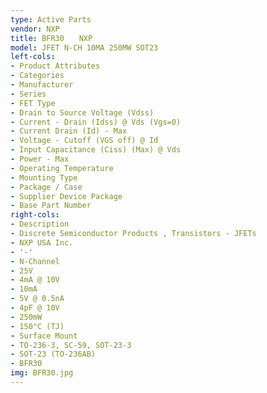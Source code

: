 ```yaml
---
type: Active Parts
vendor: NXP
title: BFR30　　NXP
model: JFET N-CH 10MA 250MW SOT23
left-cols:
- Product Attributes
- Categories
- Manufacturer
- Series
- FET Type
- Drain to Source Voltage (Vdss)
- Current - Drain (Idss) @ Vds (Vgs=0)
- Current Drain (Id) - Max
- Voltage - Cutoff (VGS off) @ Id
- Input Capacitance (Ciss) (Max) @ Vds
- Power - Max
- Operating Temperature
- Mounting Type
- Package / Case
- Supplier Device Package
- Base Part Number
right-cols:
- Description
- Discrete Semiconductor Products , Transistors - JFETs
- NXP USA Inc.
- '-'
- N-Channel
- 25V
- 4mA @ 10V
- 10mA
- 5V @ 0.5nA
- 4pF @ 10V
- 250mW
- 150°C (TJ)
- Surface Mount
- TO-236-3, SC-59, SOT-23-3
- SOT-23 (TO-236AB)
- BFR30
img: BFR30.jpg
---
```

